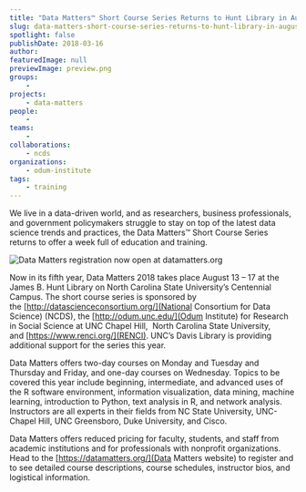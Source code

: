 ```yaml
---
title: "Data Matters™ Short Course Series Returns to Hunt Library in August"
slug: data-matters-short-course-series-returns-to-hunt-library-in-august
spotlight: false
publishDate: 2018-03-16
author: 
featuredImage: null
previewImage: preview.png
groups:
    - 
projects:
    - data-matters
people:
    - 
teams: 
    - 
collaborations:
    - ncds
organizations:
    - odum-institute
tags:
    - training
---
```


We live in a data-driven world, and as researchers, business professionals, and government policymakers struggle to stay on top of the latest data science trends and practices, the Data Matters™ Short Course Series returns to offer a week full of education and training.

![Data Matters registration now open at datamatters.org](https://renci.org/wp-content/uploads/2018/03/DM-Header-1024x263.png)

Now in its fifth year, Data Matters 2018 takes place August 13 – 17 at the James B. Hunt Library on North Carolina State University’s Centennial Campus. The short course series is sponsored by the [http://datascienceconsortium.org/](National Consortium for Data Science) (NCDS), the [http://odum.unc.edu/](Odum Institute) for Research in Social Science at UNC Chapel Hill,  North Carolina State University, and [https://www.renci.org/](RENCI). UNC’s Davis Library is providing additional support for the series this year.

Data Matters offers two-day courses on Monday and Tuesday and Thursday and Friday, and one-day courses on Wednesday. Topics to be covered this year include beginning, intermediate, and advanced uses of the R software environment, information visualization, data mining, machine learning, introduction to Python, text analysis in R, and network analysis. Instructors are all experts in their fields from NC State University, UNC-Chapel Hill, UNC Greensboro, Duke University, and Cisco.

Data Matters offers reduced pricing for faculty, students, and staff from academic institutions and for professionals with nonprofit organizations.  Head to the [https://datamatters.org/](Data Matters website) to register and to see detailed course descriptions, course schedules, instructor bios, and logistical information.
